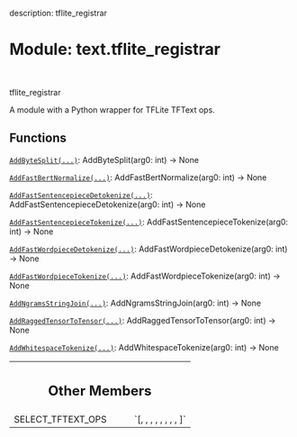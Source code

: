 description: tflite_registrar

<div itemscope itemtype="http://developers.google.com/ReferenceObject">
<meta itemprop="name" content="text.tflite_registrar" />
<meta itemprop="path" content="Stable" />
<meta itemprop="property" content="SELECT_TFTEXT_OPS"/>
</div>

# Module: text.tflite_registrar

<!-- Insert buttons and diff -->

<table class="tfo-notebook-buttons tfo-api nocontent" align="left">

</table>

tflite_registrar

A module with a Python wrapper for TFLite TFText ops.

## Functions

[`AddByteSplit(...)`](../text/tflite_registrar/AddByteSplit.md):
AddByteSplit(arg0: int) -> None

[`AddFastBertNormalize(...)`](../text/tflite_registrar/AddFastBertNormalize.md):
AddFastBertNormalize(arg0: int) -> None

[`AddFastSentencepieceDetokenize(...)`](../text/tflite_registrar/AddFastSentencepieceDetokenize.md):
AddFastSentencepieceDetokenize(arg0: int) -> None

[`AddFastSentencepieceTokenize(...)`](../text/tflite_registrar/AddFastSentencepieceTokenize.md):
AddFastSentencepieceTokenize(arg0: int) -> None

[`AddFastWordpieceDetokenize(...)`](../text/tflite_registrar/AddFastWordpieceDetokenize.md):
AddFastWordpieceDetokenize(arg0: int) -> None

[`AddFastWordpieceTokenize(...)`](../text/tflite_registrar/AddFastWordpieceTokenize.md):
AddFastWordpieceTokenize(arg0: int) -> None

[`AddNgramsStringJoin(...)`](../text/tflite_registrar/AddNgramsStringJoin.md):
AddNgramsStringJoin(arg0: int) -> None

[`AddRaggedTensorToTensor(...)`](../text/tflite_registrar/AddRaggedTensorToTensor.md):
AddRaggedTensorToTensor(arg0: int) -> None

[`AddWhitespaceTokenize(...)`](../text/tflite_registrar/AddWhitespaceTokenize.md):
AddWhitespaceTokenize(arg0: int) -> None

<!-- Tabular view -->
 <table class="responsive fixed orange">
<colgroup><col width="214px"><col></colgroup>
<tr><th colspan="2"><h2 class="add-link">Other Members</h2></th></tr>

<tr>
<td>
SELECT_TFTEXT_OPS<a id="SELECT_TFTEXT_OPS"></a>
</td>
<td>
`[<built-in method AddByteSplit of PyCapsule object>,
 <built-in method AddFastBertNormalize of PyCapsule object>,
 <built-in method AddFastSentencepieceDetokenize of PyCapsule object>,
 <built-in method AddFastSentencepieceTokenize of PyCapsule object>,
 <built-in method AddFastWordpieceTokenize of PyCapsule object>,
 <built-in method AddFastWordpieceDetokenize of PyCapsule object>,
 <built-in method AddNgramsStringJoin of PyCapsule object>,
 <built-in method AddRaggedTensorToTensor of PyCapsule object>,
 <built-in method AddWhitespaceTokenize of PyCapsule object>]`
</td>
</tr>
</table>

